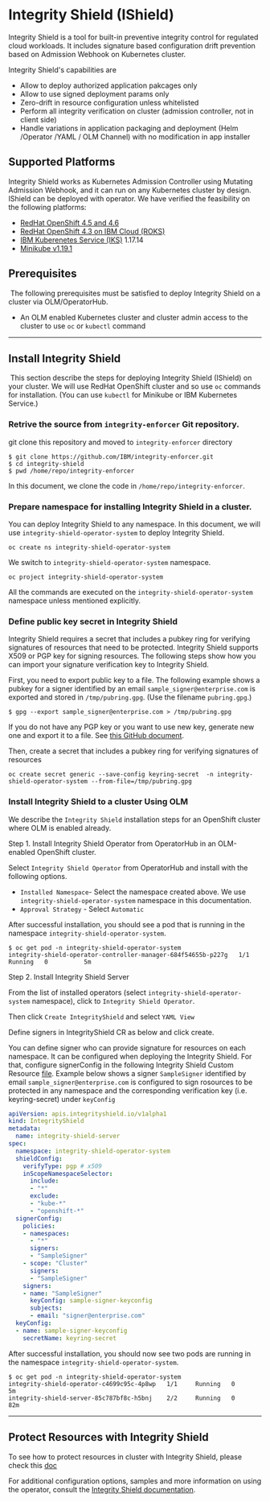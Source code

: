 # Integrity Shield (IShield)
Integrity Shield is a tool for built-in preventive integrity control for regulated cloud workloads. It includes signature based configuration drift prevention based on Admission Webhook on Kubernetes cluster.

Integrity Shield's capabilities are

- Allow to deploy authorized application pakcages only
- Allow to use signed deployment params only
- Zero-drift in resource configuration unless whitelisted
- Perform all integrity verification on cluster (admission controller, not in client side)
- Handle variations in application packaging and deployment (Helm /Operator /YAML / OLM Channel) with no modification in app installer

## Supported Platforms

Integrity Shield works as Kubernetes Admission Controller using Mutating Admission Webhook, and it can run on any Kubernetes cluster by design. 
IShield can be deployed with operator. We have verified the feasibility on the following platforms:

- [RedHat OpenShift 4.5 and 4.6](https://www.openshift.com/)
- [RedHat OpenShift 4.3 on IBM Cloud (ROKS)](https://www.openshift.com/products/openshift-ibm-cloud)
- [IBM Kuberenetes Service (IKS)](https://www.ibm.com/cloud/container-service/) 1.17.14
- [Minikube v1.19.1](https://kubernetes.io/docs/setup/learning-environment/minikube/)

## Prerequisites
​
The following prerequisites must be satisfied to deploy Integrity Shield on a cluster via OLM/OperatorHub.
- An OLM enabled Kubernetes cluster and cluster admin access to the cluster to use `oc` or `kubectl` command

---

## Install Integrity Shield
​
This section describe the steps for deploying Integrity Shield (IShield) on your cluster. We will use RedHat OpenShift cluster and so use `oc` commands for installation. (You can use `kubectl` for Minikube or IBM Kubernetes Service.)

### Retrive the source from `integrity-enforcer` Git repository.

git clone this repository and moved to `integrity-enforcer` directory

```
$ git clone https://github.com/IBM/integrity-enforcer.git
$ cd integrity-shield
$ pwd /home/repo/integrity-enforcer
```
In this document, we clone the code in `/home/repo/integrity-enforcer`.

### Prepare namespace for installing Integrity Shield in a cluster.

You can deploy Integrity Shield to any namespace. In this document, we will use `integrity-shield-operator-system` to deploy Integrity Shield.
```
oc create ns integrity-shield-operator-system

```
We switch to `integrity-shield-operator-system` namespace.
```
oc project integrity-shield-operator-system
```
All the commands are executed on the `integrity-shield-operator-system` namespace unless mentioned explicitly.

### Define public key secret in Integrity Shield

Integrity Shield requires a secret that includes a pubkey ring for verifying signatures of resources that need to be protected.  Integrity Shield supports X509 or PGP key for signing resources. The following steps show how you can import your signature verification key to Integrity Shield.

First, you need to export public key to a file. The following example shows a pubkey for a signer identified by an email `sample_signer@enterprise.com` is exported and stored in `/tmp/pubring.gpg`. (Use the filename `pubring.gpg`.)

```
$ gpg --export sample_signer@enterprise.com > /tmp/pubring.gpg
```

If you do not have any PGP key or you want to use new key, generate new one and export it to a file. See [this GitHub document](https://docs.github.com/en/free-pro-team@latest/github/authenticating-to-github/generating-a-new-gpg-key).

Then, create a secret that includes a pubkey ring for verifying signatures of resources

```
oc create secret generic --save-config keyring-secret  -n integrity-shield-operator-system --from-file=/tmp/pubring.gpg
```

### Install Integrity Shield to a cluster Using OLM 

We describe the  `Integrity Shield` installation steps for an OpenShift cluster where OLM is enabled already.

Step 1. Install Integrity Shield Operator from OperatorHub in an OLM-enabled OpenShift cluster.

Select `Integrity Shield Operator` from OperatorHub and install with the following options.

- `Installed Namespace`- Select the namespace created above. We use `integrity-shield-operator-system` namespace in this documentation.
- `Approval Strategy` - Select `Automatic`
  
After successful installation, you should see a pod that is running in the namespace `integrity-shield-operator-system`.

```
$ oc get pod -n integrity-shield-operator-system
integrity-shield-operator-controller-manager-684f54655b-p227g   1/1     Running   0          5m
```

Step 2. Install Integrity Shield Server

From the list of installed operators (select `integrity-shield-operator-system` namespace), click to  `Integrity Shield Operator`.

Then click `Create IntegrityShield` and select `YAML View`

Define signers in IntegrityShield CR as below and click create.

You can define signer who can provide signature for resources on each namespace. It can be configured when deploying the Integrity Shield. For that, configure signerConfig in the following Integrity Shield Custom Resource [file](https://github.com/open-cluster-management/integrity-shield/tree/master/integrity-shield-operator/config/samples/apis_v1alpha1_integrityshield.yaml). Example below shows a signer `SampleSigner` identified by email `sample_signer@enterprise.com` is configured to sign rosources to be protected in any namespace and the corresponding verification key (i.e. keyring-secret) under `keyConfig`


```yaml
apiVersion: apis.integrityshield.io/v1alpha1
kind: IntegrityShield
metadata:
  name: integrity-shield-server
spec:
  namespace: integrity-shield-operator-system
  shieldConfig:
    verifyType: pgp # x509
    inScopeNamespaceSelector:
      include:
      - "*"
      exclude:
      - "kube-*"
      - "openshift-*"
  signerConfig:
    policies:
    - namespaces:
      - "*"
      signers:
      - "SampleSigner"
    - scope: "Cluster"
      signers:
      - "SampleSigner"
    signers:
    - name: "SampleSigner"
      keyConfig: sample-signer-keyconfig
      subjects:
      - email: "signer@enterprise.com"
  keyConfig:
  - name: sample-signer-keyconfig
    secretName: keyring-secret

```

After successful installation, you should now see two pods are running in the namespace `integrity-shield-operator-system`.

```
$ oc get pod -n integrity-shield-operator-system
integrity-shield-operator-c4699c95c-4p8wp   1/1     Running   0          5m
integrity-shield-server-85c787bf8c-h5bnj    2/2     Running   0          82m
```

---

## Protect Resources with Integrity Shield

To see how to protect resources in cluster with Integrity Shield,  please check this [doc](https://github.com/open-cluster-management/integrity-shield/blob/master/docs/README_QUICK.md)


For additional configuration options, samples and more information on using the operator, consult the [Integrity Shield documentation](https://github.com/open-cluster-management/integrity-shield/tree/master/docs).


